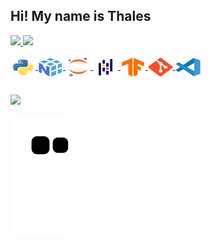 ## Hi! My name is Thales



<div align="">
  <a href="https://github.com/ThalesVGomes">
  <img height="150em" src="https://github-readme-stats.vercel.app/api?username=ThalesVGomes&show_icons=true&theme=tokyonight&include_all_commits=true&count_private=true"/>
  <img height="150em" src="https://github-readme-stats.vercel.app/api/top-langs/?username=ThalesVGomes&layout=compact&langs_count=7&theme=tokyonight"/>
</div>


  <div style="display: inline_block"><br>
  <img align="center" alt="Thales-Python" height="30" width="40" src="https://github.com/devicons/devicon/blob/master/icons/python/python-original.svg">
  <img align="center" alt="Thales-NumPy" height="30" width="40" src="https://github.com/devicons/devicon/blob/master/icons/numpy/numpy-original.svg">
  <img align="center" alt="Thales-Jupyter" height="30" width="40" src="https://github.com/devicons/devicon/blob/master/icons/jupyter/jupyter-original.svg">
  <img align="center" alt="Thales-Pandas" height="30" width="40" src="https://github.com/devicons/devicon/blob/master/icons/pandas/pandas-original.svg">
  <img align="center" alt="Thales-Tensorflow" height="30" width="40" src="https://github.com/devicons/devicon/blob/master/icons/tensorflow/tensorflow-original.svg">
  <img align="center" alt="Karen-git" height="30" width="40" src="https://github.com/devicons/devicon/blob/master/icons/git/git-original.svg">
  <img align="center" alt="Karen-vscode" height="30" width="40" src="https://github.com/devicons/devicon/blob/master/icons/vscode/vscode-original.svg">
  
    

</div>
  
##
  
<div> 

  <a href="https://www.linkedin.com/in/thales-vinicius-gomes-br/" target="_blank"><img src="https://img.shields.io/badge/-LinkedIn-%230077B5?style=for-the-badge&logo=linkedin&logoColor=white" target="_blank"></a> 
 
  ![Snake animation](https://github.com/ThalesVGomes/ThalesVGomes/blob/output/github-contribution-grid-snake.svg)
 
</div>

